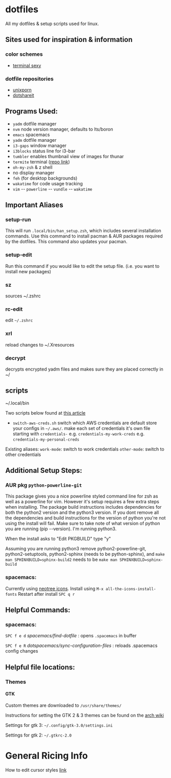 # dotfiles
All my dotfiles & setup scripts used for linux. 


## Sites used for inspiration & information

### color schemes
 - [terminal sexy](http://terminal.sexy/)

### dotfile repositories
 - [unixporn](https://www.reddit.com/r/unixporn)
 - [dotshareit](http://dotshare.it/)


## Programs Used:

- `yadm` dotfile manager
- `nvm` node version manager, defaults to lts/boron
- `emacs` spacemacs
- `yadm` dotfile manager
- `i3-gaps` window manager
- `i3blocks` status line for i3-bar
- `tumbler` enables thumbnail view of images for thunar
- `termite` terminal ([repo link](https://github.com/thestinger/termite/))
- `oh-my-zsh` & z shell
- no display manager
- `feh` (for desktop backgrounds)
- `wakatime` for code usage tracking
- `vim`
-- `powerline`
-- `vundle`
-- `wakatime`

## Important Aliases

### setup-run
This will run `.local/bin/han_setup.zsh`, which includes several installation commands. Use
this command to install pacman & AUR packages required by the dotfiles. This command also
updates your pacman.

### setup-edit
Run this command if you would like to edit the setup file. (i.e. you want to install new packages)

### sz
sources ~/.zshrc

### rc-edit
edit `~/.zshrc`

### xrl
reload changes to ~/.Xresources

### decrypt
decrypts encrypted yadm files and makes sure they are placed
correctly in ~/


## scripts
~/.local/bin 

Two scripts below found at [this article](https://wiki.archlinux.org/index.php/migrate_installation_to_new_hardware)

- `switch-aws-creds.sh` 
switch which AWS credentials are default
store your configs in `~/.aws/`.
make each set of credentials it's own file starting with `credentials-`
e.g. `credentials-my-work-creds`
e.g. `credentials-my-personal-creds`

Existing aliases:
`work-mode`: switch to work credentials
`other-mode`: switch to other credentials


## Additional Setup Steps:

### AUR pkg `python-powerline-git`

This package gives you a nice powerline styled command line for zsh
as well as a powerline for vim. However it's setup requires a few 
extra steps when installing. The package build instructions includes
dependencies for both the python2 version and the python3 version. 
If you dont remove all the dependencies and build instructions for 
the version of python you're not using the install will fail. Make 
sure to take note of what version of python you are running
(pip --version). I'm running python3.

When the install asks to "Edit PKGBUILD" type "y" 

Assuming you are running python3 remove python2-powerline-git, 
python2-setuptools, python2-sphinx (needs to be python-sphinx),
and `make man SPHINXBUILD=sphinx-build2` needs to be `make man SPHINXBUILD=sphinx-build`

### spacemacs:

Currently using [neotree icons](https://github.com/domtronn/all-the-icons.el). 
Install using `M-x all-the-icons-install-fonts`
Restart after install `SPC q r`



## Helpful Commands:

### spacemacs:

`SPC f e d` *spacemacs/find-dotfile* : opens `.spacemacs` in buffer

`SPC f e R` *dotspacemacs/sync-configuration-files* : reloads .spacemacs config changes

## Helpful file locations:

### Themes

#### GTK

Custom themes are downloaded to `/usr/share/themes/`

Instructions for setting the GTK 2 & 3 themes can be found on the [arch wiki](https://wiki.archlinux.org/index.php/GTK%2B#Themes)

Settings for gtk 3:
`~/.config/gtk-3.0/settings.ini`

Settings for gtk 2:
`~/.gtkrc-2.0`


# General Ricing Info

How to edit cursor styles [link](https://www.xaprb.com/blog/2006/04/24/beautiful-x11-cursors/)
